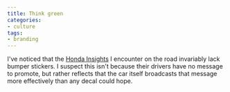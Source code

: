 ```yaml
---
title: Think green
categories:
- culture
tags:
- branding
---
```


I've noticed that the [Honda Insights][1] I encounter on the road invariably lack bumper stickers.  I suspect this isn't because their drivers have no message to promote, but rather reflects that the car itself broadcasts that message more effectively than any decal could hope.

   [1]: http://www.hondacars.com/models/model_overview.asp?ModelName=Insight
